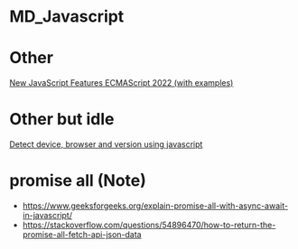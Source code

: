 # MD_Javascript


# Other
[New JavaScript Features ECMAScript 2022 (with examples)](https://dev.to/brayanarrieta/new-javascript-features-ecmascript-2022-with-examples-4nhg)

# Other but idle
[Detect device, browser and version using javascript](https://medium.com/creative-technology-concepts-code/detect-device-browser-and-version-using-javascript-8b511906745)

# promise all (Note)
- https://www.geeksforgeeks.org/explain-promise-all-with-async-await-in-javascript/
- https://stackoverflow.com/questions/54896470/how-to-return-the-promise-all-fetch-api-json-data
